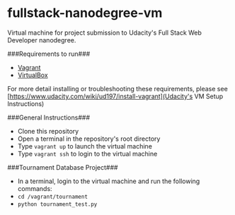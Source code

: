 fullstack-nanodegree-vm
=======================

Virtual machine for project submission to Udacity's Full Stack Web Developer nanodegree.

###Requirements to run###
* [Vagrant](https://www.vagrantup.com/downloads.html)
* [VirtualBox](https://www.virtualbox.org/wiki/Downloads)

For more detail installing or troubleshooting these requirements, please see [https://www.udacity.com/wiki/ud197/install-vagrant](Udacity's VM Setup Instructions)

###General Instructions###
* Clone this repository
* Open a terminal in the repository's root directory
* Type `vagrant up` to launch the virtual machine
* Type `vagrant ssh` to login to the virtual machine

###Tournament Database Project###
* In a terminal, login to the virtual machine and run the following commands:
* `cd /vagrant/tournament`
* `python tournament_test.py`
